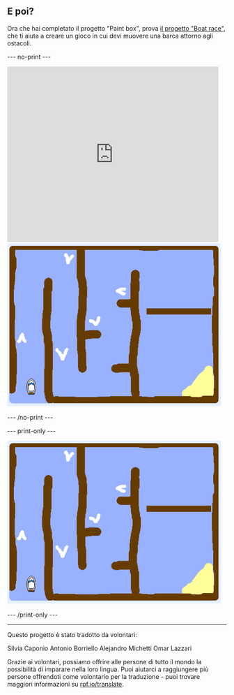 ## E poi?

Ora che hai completato il progetto "Paint box", prova [il progetto "Boat race"](https://projects.raspberrypi.org/it-IT/projects/boat-race?utm_source=pathway&utm_medium=whatnext&utm_campaign=projects), che ti aiuta a creare un gioco in cui devi muovere una barca attorno agli ostacoli.

--- no-print ---

<div class="scratch-preview">
  <iframe allowtransparency="true" width="485" height="402" src="https://scratch.mit.edu/projects/embed/388572142/?autostart=false" frameborder="0" scrolling="no"></iframe>
  <img src="images/boat_race_demo.png">
</div>

--- /no-print ---

--- print-only ---

![Demo della corsa in barca](images/boat_race_demo.png)

--- /print-only ---

***

Questo progetto è stato tradotto da volontari:

Silvia Caponio
Antonio Borriello
Alejandro Michetti
Omar Lazzari

Grazie ai volontari, possiamo offrire alle persone di tutto il mondo la possibilità di imparare nella loro lingua. Puoi aiutarci a raggiungere più persone offrendoti come volontario per la traduzione - puoi trovare maggiori informazioni su [rpf.io/translate](https://rpf.io/translate).